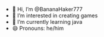 - 👋 Hi, I’m @BananaHaker777
- 👀 I’m interested in creating games
- 🌱 I’m currently learning java
- 😄 Pronouns: he/him
